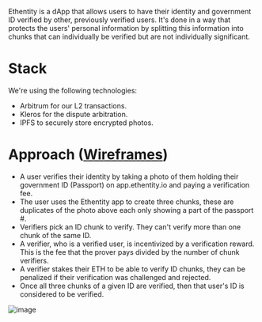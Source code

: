 Ethentity is a dApp that allows users to have their identity and government ID verified by other, previously verified users. It's done in a way that protects the users' personal information by splitting this information into chunks that can individually be verified but are not individually significant.

# Stack

We're using the following technologies:
- Arbitrum for our L2 transactions.
- Kleros for the dispute arbitration.
- IPFS to securely store encrypted photos.

# Approach ([Wireframes](https://whimsical.com/mvp-webapp-TbuPwZS8A8ZJjR6a3ke4sf))

- A user verifies their identity by taking a photo of them holding their government ID (Passport) on app.ethentity.io and paying a verification fee.
- The user uses the Ethentity app to create three chunks, these are duplicates of the photo above each only showing a part of the passport #.
- Verifiers pick an ID chunk to verify. They can't verify more than one chunk of the same ID.
- A verifier, who is a verified user, is incentivized by a verification reward. This is the fee that the prover pays divided by the number of chunk verifiers.
- A verifier stakes their ETH to be able to verify ID chunks, they can be penalized if their verification was challenged and rejected.
- Once all three chunks of a given ID are verified, then that user's ID is considered to be verified.

![image](https://user-images.githubusercontent.com/7915931/117583393-e23aed00-b0d4-11eb-919c-b179a8f36e6b.png)




